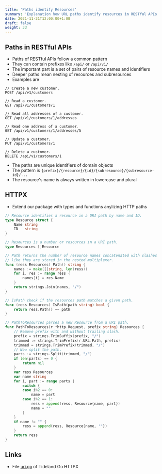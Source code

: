 ```yaml
---
title: 'Paths identify Resources'
summary: 'Explanation how URL paths identify resources in RESTful APIs.'
date: 2021-11-21T12:00:00+1:00
draft: false
weight: 33
---
```


## Paths in RESTful APIs

* Paths of RESTful APIs follow a common pattern
* They can contain prefixes like `/api/` or `/api/v1/`
* The important part is a set of pairs of resource names and identifiers
* Deeper paths mean nesting of resources and subresources
* Examples are

```
// Create a new customer.
POST /api/v1/customers

// Read a customer.
GET /api/v1/customers/1

// Read all addresses of a customer.
GET /api/v1/customers/1/addresses

// Read one address of a customer.
GET /api/v1/customers/1/addresses/5

// Update a customer.
PUT /api/v1/customers/1

// Delete a customer.
DELETE /api/v1/customers/1
```

* The paths are unique identifiers of domain objects
* The pattern is `{prefix}/{resource}/{id}/{subresource}/{subresource-id}/...`
* The resource's name is always written in lowercase and plural

## HTTPX

* Extend our package with types and functions anylizing HTTP paths

```go
// Resource identifies a resource in a URI path by name and ID.
type Resource struct {
    Name string
    ID   string
}

// Resources is a number or resources in a URI path.
type Resources []Resource

// Path returns the number of resource names concatenated with slashes
// like they are stored in the nested multiplexer.
func (ress Resources) Path() string {
    names := make([]string, len(ress))
    for i, res := range ress {
        names[i] = res.Name
    }
    return strings.Join(names, "/")
}

// IsPath check if the resources path matches a given path.
func (ress Resources) IsPath(path string) bool {
    return ress.Path() == path
}

// PathToResources parses a new Resource from a URI path.
func PathToResources(r *http.Request, prefix string) Resources {
    // Remove prefix with and without trailing slash.
    prefix = strings.TrimSuffix(prefix, "/")
    trimmed := strings.TrimPrefix(r.URL.Path, prefix)
    trimmed = strings.TrimPrefix(trimmed, "/")
    // Now split the path.
    parts := strings.Split(trimmed, "/")
    if len(parts) == 0 {
        return nil
    }
    var ress Resources
    var name string
    for i, part := range parts {
        switch {
        case i%2 == 0:
            name = part
        case i%2 == 1:
            ress = append(ress, Resource{name, part})
            name = ""
        }
    }
    if name != "" {
        ress = append(ress, Resource{name, ""})
    }
    return ress
}
```

## Links

* File [uri.go](https://github.com/tideland/go-httpx/blob/main/uri.go) of Tideland Go HTTPX

